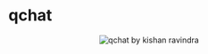 # qchat
<p align="center">
  <img src="/Users/KishanRavindra/Desktop/logo.png " alt="qchat by kishan ravindra"/>
</p>

